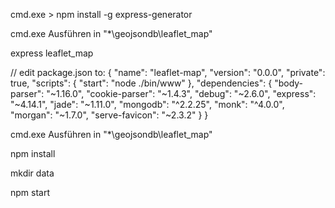 cmd.exe > npm install -g express-generator

cmd.exe Ausführen in "*\geojsondb\leaflet_map"

express leaflet_map


// edit package.json to:
{
  "name": "leaflet-map",
  "version": "0.0.0",
  "private": true,
  "scripts": {
    "start": "node ./bin/www"
  },
  "dependencies": {
    "body-parser": "~1.16.0",
    "cookie-parser": "~1.4.3",
    "debug": "~2.6.0",
    "express": "~4.14.1",
    "jade": "~1.11.0",
    "mongodb": "^2.2.25",
    "monk": "^4.0.0",
    "morgan": "~1.7.0",
    "serve-favicon": "~2.3.2"
  }
}

cmd.exe Ausführen in "*\geojsondb\leaflet_map"

npm install

mkdir data

npm start